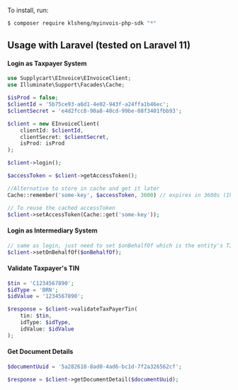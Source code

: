 To install, run:

```zsh
$ composer require klsheng/myinvois-php-sdk "*"
```

## Usage with Laravel (tested on Laravel 11)

#### Login as Taxpayer System
```php
use Supplycart\EInvoice\EInvoiceClient;
use Illuminate\Support\Facades\Cache;

$isProd = false;
$clientId = '5b75ce93-a6d1-4e02-943f-a24ffa1b46ec';
$clientSecret = 'e4d2fcc8-90a8-40cd-99be-08f3401fbb93';

$client = new EInvoiceClient(
    clientId: $clientId,
    clientSecret: $clientSecret,
    isProd: isProd
);

$client->login();

$accessToken = $client->getAccessToken();

//Alternative to store in cache and get it later
Cache::remember('some-key', $accessToken, 3600) // expires in 3600s (1hour)

// To reuse the cached accessToken
$client->setAccessToken(Cache::get('some-key'));
```

#### Login as Intermediary System
```php
// same as login, just need to set $onBehalfOf which is the entity's TIN
$client->setOnBehalfOf($onBehalfOf); 
```

#### Validate Taxpayer's TIN
```php
$tin = 'C1234567890';
$idType = 'BRN';
$idValue = '1234567890';

$response = $client->validateTaxPayerTin(
    tin: $tin,
    idType: $idType,
    idValue: $idValue
);
```

#### Get Document Details
```php
$documentUuid = '5a282618-8ad0-4ad6-bc1d-7f2a326562cf';

$response = $client->getDocumentDetail($documentUuid);
```



